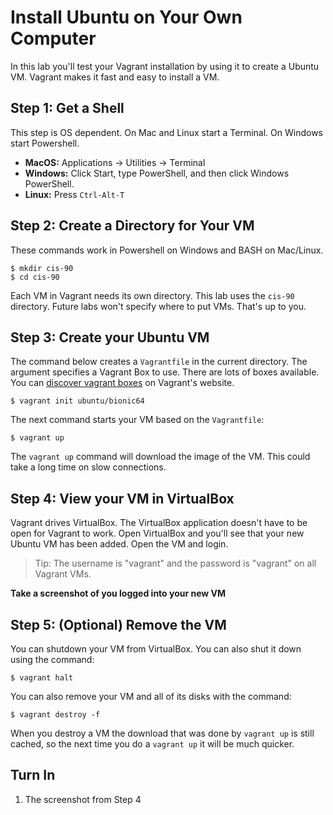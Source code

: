# Install Ubuntu on Your Own Computer  

In this lab you'll test your Vagrant installation by using it to create a Ubuntu VM. Vagrant makes it fast and easy to install a VM.

## Step 1: Get a Shell 

This step is OS dependent. On Mac and Linux start a Terminal. On Windows start Powershell. 

  - **MacOS:** Applications -> Utilities -> Terminal 
  - **Windows:** Click Start, type PowerShell, and then click Windows PowerShell.
  - **Linux:** Press `Ctrl-Alt-T`
  
## Step 2: Create a Directory for Your VM

These commands work in Powershell on Windows and BASH on Mac/Linux.

```
$ mkdir cis-90
$ cd cis-90
``` 

Each VM in Vagrant needs its own directory. This lab uses the `cis-90` directory. Future labs won't specify where to put VMs. That's up to you. 

## Step 3: Create your Ubuntu VM

The command below creates a `Vagrantfile` in the current directory. The argument specifies a Vagrant Box to use. There are lots of boxes available. You can [discover vagrant boxes](https://app.vagrantup.com/boxes/search) on Vagrant's website.  

```
$ vagrant init ubuntu/bionic64
``` 

The next command starts your VM based on the `Vagrantfile`:

```
$ vagrant up
``` 

The `vagrant up` command will download the image of the VM. This could take a long time on slow connections. 

## Step 4: View your VM in VirtualBox 

Vagrant drives VirtualBox. The VirtualBox application doesn't have to be open for Vagrant to work. Open VirtualBox and you'll see that your new Ubuntu VM has been added. Open the VM and login.

> Tip: The username is "vagrant" and the password is "vagrant" on all Vagrant VMs.

**Take a screenshot of you logged into your new VM**

## Step 5: (Optional) Remove the VM

You can shutdown your VM from VirtualBox. You can also shut it down using the command:

```
$ vagrant halt
```

You can also remove your VM and all of its disks with the command:

```
$ vagrant destroy -f
```

When you destroy a VM the download that was done by `vagrant up` is still cached, so the next time you do a `vagrant up` it will be much quicker. 

## Turn In 

  1. The screenshot from Step 4
  